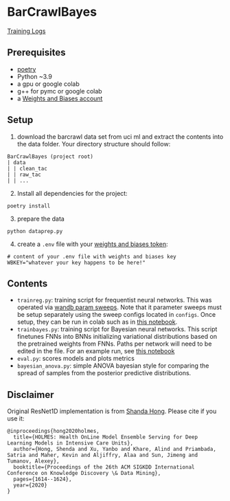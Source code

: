 # BarCrawlBayes

[Training Logs](https://wandb.ai/ea-g/BarCrawlBayes?workspace=user-ea-g)

## Prerequisites
- [poetry](https://python-poetry.org/)
- Python ~3.9
- a gpu or google colab
- g++ for pymc or google colab
- a [Weights and Biases account](https://wandb.ai/) 

## Setup 

1. download the barcrawl data set from uci ml and extract the contents into the data folder. Your directory structure 
should follow:

```
BarCrawlBayes (project root)
| data
| | clean_tac
| | raw_tac
| | ...
```

2. Install all dependencies for the project:

```commandline
poetry install
```

3. prepare the data

```commandline
python dataprep.py
```

4. create a `.env` file with your [weights and biases token](https://wandb.ai/authorize):

```
# content of your .env file with weights and biases key
WBKEY="whatever your key happens to be here!"
```

## Contents

- `trainreg.py`: training script for frequentist neural networks. 
This was operated via [wandb param sweeps](https://docs.wandb.ai/guides/sweeps). Note that it parameter sweeps must be 
setup separately using the sweep configs located in `configs`. Once setup, they can be run in colab such as in 
[this notebook](https://colab.research.google.com/drive/13xQ6-OWeqnQimDz5b0o_Bb08ak3zguWL?usp=sharing). 
- `trainbayes.py`: training script for Bayesian neural networks. This script finetunes FNNs into BNNs initializing 
variational distributions based on the pretrained weights from FNNs. Paths per network will need to be edited in the 
file. For an example run, see [this notebook](https://colab.research.google.com/drive/1fiYxo1FXdUPLf8GzyRQloaSg0ts_5GTV?usp=sharing)
- `eval.py`: scores models and plots metrics
- `bayesian_anova.py`: simple ANOVA bayesian style for comparing the spread of samples from the posterior predictive 
distributions.

## Disclaimer

Original ResNet1D implementation is from [Shanda Hong](https://github.com/hsd1503/resnet1d). Please cite if you use it:

```
@inproceedings{hong2020holmes,
  title={HOLMES: Health OnLine Model Ensemble Serving for Deep Learning Models in Intensive Care Units},
  author={Hong, Shenda and Xu, Yanbo and Khare, Alind and Priambada, Satria and Maher, Kevin and Aljiffry, Alaa and Sun, Jimeng and Tumanov, Alexey},
  booktitle={Proceedings of the 26th ACM SIGKDD International Conference on Knowledge Discovery \& Data Mining},
  pages={1614--1624},
  year={2020}
}
```
